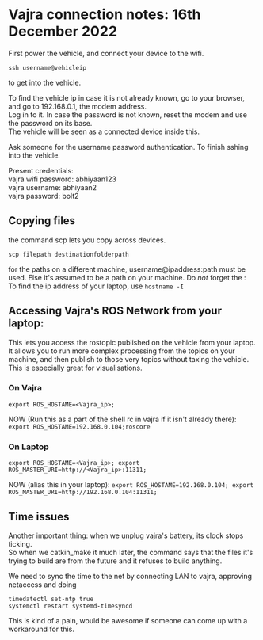 # Vajra connection notes: 16th December 2022

First power the vehicle, and connect your device to the wifi.  

`ssh username@vehicleip`

to get into the vehicle.  

To find the vehicle ip in case it is not already known, go to your browser, and go to 192.168.0.1, the modem address.   
Log in to it. In case the password is not known, reset the modem and use the password on its base.  
The vehicle will be seen as a connected device inside this.  

Ask someone for the username password authentication. To finish sshing into the vehicle.  

Present credentials:  
vajra wifi password: abhiyaan123  
vajra username: abhiyaan2  
vajra password: bolt2  

## Copying files

the command scp lets you copy across devices.

`scp filepath destinationfolderpath`

for the paths on a different machine, username@ipaddress:path must be used. Else it's assumed to be a path on your machine. Do *not* forget the :  
To find the ip address of your laptop, use
`hostname -I`

## Accessing Vajra's ROS Network from your laptop:

This lets you access the rostopic published on the vehicle from your laptop. It allows you to run more complex processing from the topics on your machine, and then publish to those very topics without taxing the vehicle. This is especially great for visualisations.

### On Vajra

`export ROS_HOSTAME=<Vajra_ip>;`

NOW (Run this as a part of the shell rc in vajra if it isn't already there):
`export ROS_HOSTAME=192.168.0.104;roscore`

### On Laptop

`export ROS_HOSTAME=<Vajra_ip>; export ROS_MASTER_URI=http://<Vajra_ip>:11311;`

NOW (alias this in your laptop):
`export ROS_HOSTAME=192.168.0.104; export ROS_MASTER_URI=http://192.168.0.104:11311;`  

## Time issues

Another important thing: when we unplug vajra's battery, its clock stops ticking.  
So when we catkin_make it much later, the command says that the files it's trying to build are from the future and it refuses to build anything.  

We need to sync the time to the net by connecting LAN to vajra, approving netaccess and doing  

`timedatectl set-ntp true`  
`systemctl restart systemd-timesyncd`

This is kind of a pain, would be awesome if someone can come up with a workaround for this.  
